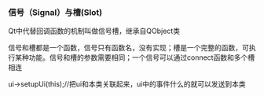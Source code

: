 ### 信号（Signal）与槽(Slot)
Qt中代替回调函数的机制叫做信号槽，继承自QObject类

信号和槽都是一个函数，信号只有函数名，没有实现；槽是一个完整的函数，可执行某种功能。信号和槽的参数需要相同；一个信号可以通过connect函数和多个槽相连

ui->setupUi(this);//把ui和本类关联起来，ui中的事件什么的就可以发送到本类

